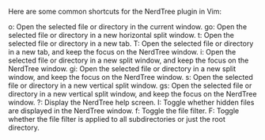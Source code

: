Here are some common shortcuts for the NerdTree plugin in Vim:

o: Open the selected file or directory in the current window.
go: Open the selected file or directory in a new horizontal split window.
t: Open the selected file or directory in a new tab.
T: Open the selected file or directory in a new tab, and keep the focus on the NerdTree window.
i: Open the selected file or directory in a new split window, and keep the focus on the NerdTree window.
gi: Open the selected file or directory in a new split window, and keep the focus on the NerdTree window.
s: Open the selected file or directory in a new vertical split window.
gs: Open the selected file or directory in a new vertical split window, and keep the focus on the NerdTree window.
?: Display the NerdTree help screen.
I: Toggle whether hidden files are displayed in the NerdTree window.
f: Toggle the file filter.
F: Toggle whether the file filter is applied to all subdirectories or just the root directory.
